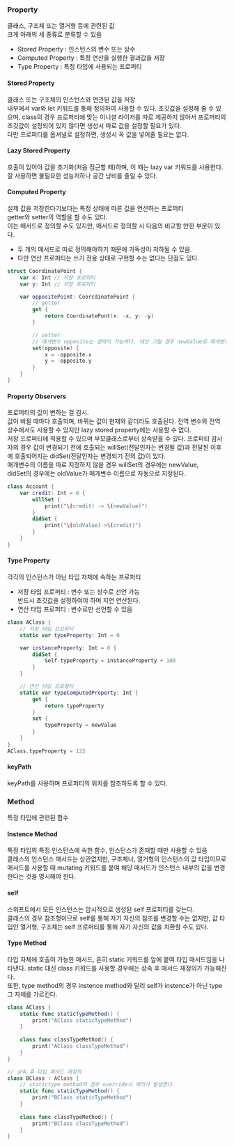 ### Property
클래스, 구조체 또는 열거형 등에 관련된 값  
크게 아래의 세 종류로 분류할 수 있음
- Stored Property : 인스턴스의 변수 또는 상수
- Computed Property : 특정 연산을 실행한 결과값을 저장
- Type Property : 특정 타입에 사용되는 프로퍼티  

#### Stored Property
클래스 또는 구조체의 인스턴스와 연관된 값을 저장  
내부에서 var와 let 키워드를 통해 정의하여 사용할 수 있다.
초깃값을 설정해 줄 수 있으며, class의 경우 프로퍼티에 맞는 이니셜 라이저를 따로 제공하지 않아서 프로퍼티의 초깃값이 설정되어 있지 않다면 생성시 따로 값을 설정할 필요가 있다.  
다만 프로퍼티를 옵셔널로 설정하면, 생성시 꼭 값을 넣어줄 필요는 없다.
#### Lazy Stored Property
호출이 있어야 값을 초기화(처음 접근할 때)하며, 이 때는 lazy var 키워드를 사용한다.  
잘 사용하면 불필요한 성능저하나 공간 낭비를 줄일 수 있다.

#### Computed Property
실제 값을 저장한다기보다는 특정 상태에 따른 값을 연산하는 프로퍼티  
getter와 setter의 역할을 할 수도 있다.  
이는 매서드로 정의할 수도 있지만, 매서드로 정의할 시 다음의 비교할 만한 부분이 있다.
- 두 개의 매서드로 따로 정의해야하기 때문에 가독성이 저하될 수 있음.
- 다만 연산 프로퍼티는 쓰기 전용 상태로 구현할 수는 없다는 단점도 있다.
```swift
struct CoordinatePoint {
    var x: Int // 저장 프로퍼티
    var y: Int // 저장 프로퍼티  

    var oppositePoint: CoorcdinatePoint {
        // getter
        get {
            return CoordinatePont(x: -x, y: -y)
        }

        // setter
        // 매개변수 opposite는 생략이 가능하다, 대신 그럴 경우 newValue로 매개변수이름을 대신할 수 있다.
        set(opposite) {
            x = -opposite.x
            y = -opposite.y
        }
    }
}
```
#### Property Observers
프로퍼티의 값이 변하는 걸 감시.  
값이 바뀔 때마다 호출되며, 바뀌는 값이 현재와 같더라도 호출된다.
전역 변수와 전역 상수에서도 사용할 수 있지만 lazy stored property에는 사용할 수 없다.  
저장 프로퍼티에 적용할 수 있으며 부모클래스로부터 상속받을 수 있다.
프로퍼티 감시자의 경우 값이 변경되기 전에 호출되는 willSet(전달인자는 변경될 값)과 전달된 이후에 호출되어지는 didSet(전달인자는 변경되기 전의 값)이 있다.  
매개변수의 이름을 따로 지정하지 않을 경우 willSet의 경우에는 newValue,  
didSet의 경우에는 oldValue가 매개변수 이름으로 자동으로 지정된다.
```swift
class Account {
    var credit: Int = 0 {
        willSet {
            print("\(credit) -> \(newValue)")
        }
        didSet {
            print("\(oldValue)->\(credit)")
        }
    }
}
```
#### Type Property 
각각의 인스턴스가 아닌 타입 자체에 속하는 프로퍼티  
- 저장 타입 프로퍼티 : 변수 또는 상수로 선언 가능  </br>
반드시 초깃값을 설정하여야 하며 지연 연산된다.
- 연산 타입 프로퍼티 : 변수로만 선언할 수 있음
```swift
class AClass {
    // 저장 타입 프로퍼티
    static var typeProperty: Int = 0

    var instanceProperty: Int = 0 {
        didSet {
            Self.typeProperty = instanceProperty + 100
        }
    }

    // 연산 타입 프로펄티
    static var typeComputedProperty: Int {
        get {
            return typeProperty
        }
        set {
            typeProperty = newValue
        }
    }
}
AClass.typeProperty = 123
```

#### keyPath
keyPath를 사용하며 프로퍼티의 위치를 참조하도록 할 수 있다.

### Method
특정 타입에 관련된 함수
#### Instence Method
특정 타입의 특정 인스턴스에 속한 함수, 인스턴스가 존재할 때만 사용할 수 있음  
클래스의 인스턴스 매서드는 상관없지만, 구조체나, 열거형의 인스턴스의 값 타입이므로 매서드를 사용할 때 mutating 키워드를 붙여 해당 매서드가 인스턴스 내부의 값을 변경한다는 것을 명시해야 한다.
#### self
스위프트에서 모든 인스턴스는 암시적으로 생성된 self 프로퍼티를 갖는다.  
클래스의 경우 참조형이므로 self를 통해 자기 자신의 참조를 변경할 수는 없지만, 값 타입인 열거형, 구조체는 self 프로퍼티를 통해 자기 자신의 값을 치환할 수도 있다.
#### Type Method
타입 자체에 호출이 가능한 매서드, 흔히 static 키워드를 앞에 붙여 타입 매서드임을 나타낸다. static 대신 class 키워드를 사용할 경우에는 상속 후 매서드 재정의가 가능해진다.  
또한, type method의 경우 instence method와 달리 self가 instence가 아닌 type 그 자체를 가르킨다.
```swift
class AClass {
    static func staticTypeMethod() {
        print("AClass staticTypeMethod")
    }
    
    class func classTypeMethod() {
        print("AClass classTypeMethod")
    }
}

// 상속 후 타입 매서드 재정의
class BClass : AClass {
    // statictype method의 경우 override시 에러가 발생한다.
    static func staticTypeMethod() {
        print("BClass staticTypeMethod")
    }
    
    class func classTypeMethod() {
        print("BClass classTypeMethod")
    }
}
```